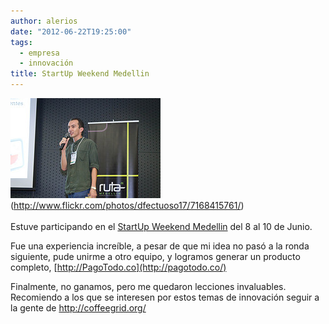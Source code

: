 ```yaml
---
author: alerios
date: "2012-06-22T19:25:00"
tags:
  - empresa
  - innovación
title: StartUp Weekend Medellin
---
```


![](/images/2012/06/7168415761_4b3348a5df_m.jpg)  
(http://www.flickr.com/photos/dfectuoso17/7168415761/)  
[](http://www.flickr.com/photos/dfectuoso17/7168415761/)  
Estuve participando en el [StartUp Weekend
Medellin](http://medellin.startupweekend.org/event/%20) del 8 al 10 de Junio.

Fue una experiencia increíble, a pesar de que mi idea no pasó a la ronda
siguiente, pude unirme a otro equipo, y logramos generar un producto completo,
[http://PagoTodo.co](http://pagotodo.co/)

Finalmente, no ganamos, pero me quedaron lecciones invaluables. Recomiendo a
los que se interesen por estos temas de innovación seguir a la gente de
<http://coffeegrid.org/>
